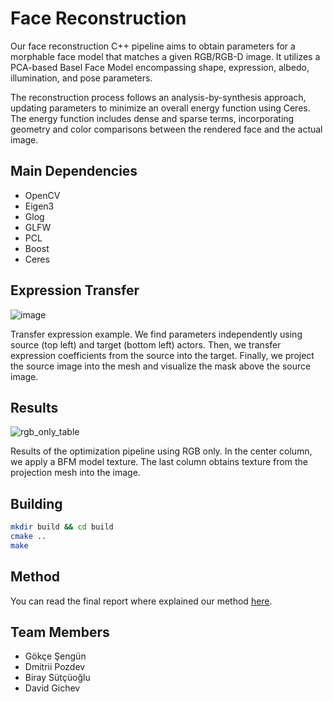 # Face Reconstruction
Our face reconstruction C++ pipeline aims to obtain parameters for a morphable face model that matches a given RGB/RGB-D image. It utilizes a PCA-based Basel Face Model encompassing shape, expression, albedo, illumination, and pose parameters. 

The reconstruction process follows an analysis-by-synthesis approach, updating parameters to minimize an overall energy function using Ceres. The energy function includes dense and sparse terms, incorporating geometry and color comparisons between the rendered face and the actual image.

## Main Dependencies

- OpenCV
- Eigen3
- Glog
- GLFW
- PCL
- Boost
- Ceres

## Expression Transfer
![image](https://github.com/diddone/face-recon/assets/47386144/73fc5182-38b5-4b56-9c01-02b1c2a84251)

Transfer expression example. We find parameters independently using source (top left) and target (bottom left) actors. Then, we
transfer expression coefficients from the source into the target. Finally, we project the source image into the mesh and visualize the mask
above the source image.

## Results
![rgb_only_table](https://github.com/diddone/face-recon/assets/47386144/fba8fb91-ea2e-4ae6-9aee-13c077de306d)

Results of the optimization pipeline using RGB only.
In the center column, we apply a BFM model texture. The last
column obtains texture from the projection mesh into the image.


## Building
```bash
mkdir build && cd build
cmake ..
make
```

## Method

You can read the final report where explained our method [here](https://github.com/diddone/face-recon/blob/main/report.pdf).


## Team Members
- Gökçe Şengün
- Dmitrii Pozdev
- Biray Sütçüoğlu
- David Gichev

